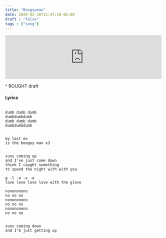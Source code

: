 ```yaml
---
title: "Boogeyman"
date: 2020-02-26T11:47:19-05:00
draft : "false"
tags : ["song"]
---
```


<iframe src="https://archive.org/embed/pbd-singsong/boogeyman+-+6_1_15%2C+11.23+PM.m4a" width="500" height="140" frameborder="0" webkitallowfullscreen="true" mozallowfullscreen="true" allowfullscreen></iframe>

^ ROUGHT draft

<!--more-->

#### Lyrics

```

dumb dumb dumb
dumbdumbdumb
dumb dumb dumb
dumbdumbdumb


my last ex
is the boogey man x3


suns coming up
and I've just come down
think I caught something
to spend the night with with you

g -l -o -v -e
love love love love with the glove

nonononono
no no no
nonononono
no no no
nonononono
no no no


suns coming down
and I'm just getting up



```

<!--
♩     Musical quarter note     &#9833;
♪     Musical eighth note      &#9834;
♫     Musical single bar note  &#9835;
♬     Musical double bar note  &#9836;
𝄪     Double sharp note                  &#119082;
𝄆     Musical Symbol Left Repeat Sign    &#x1D106;
𝄇     Musical Symbol Right Repeat Sign   &#x1D107;
𝄈     Musical Symbol Repeat Dots         &#x1D108;
𝄐     Musical Symbol Fermata             &#x1D110;
𝄑     Musical Symbol Fermata Below       &#x1D111;
𝄒     Musical Symbol Breath Mark         &#x1D112;
𝆒     Musical Symbol Crescendo           &#x1D192;
𝆓     Musical Symbol Decrescendo         &#x1D193;
𝄫     Double flat note                   &#119083;
𝄞     G clef     &#119070;
𝄢     F clef     &#119074;
𝄡     C clef     &#119073; -->
